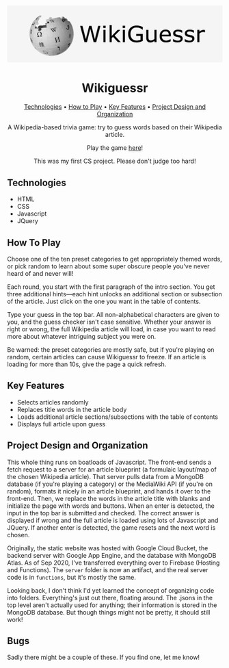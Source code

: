 <p align="center"><img src="./wikiguessr-logo.jpg" width=800px/></p>

<h1 align="center">Wikiguessr</h1>

<p align="center">
  <a href="#technologies">Technologies</a> •
  <a href="#how-to-play">How to Play</a> •
  <a href="#key-features">Key Features</a> •
  <a href="#project-design-and-organization">Project Design and Organization</a> 
</p>

<p align="center">A Wikipedia-based trivia game: try to guess words based on their Wikipedia article. </p>
<p align="center"> Play the game <a href="https://wikiguessr.masonzee.com">here</a>! </p>
<p align="center"> This was my first CS project. Please don't judge too hard! </p>

## Technologies
- HTML
- CSS
- Javascript
- JQuery

## How To Play
Choose one of the ten preset categories to get appropriately themed words, or pick random to learn about some super obscure people you've never heard of and never will!

Each round, you start with the first paragraph of the intro section. You get three additional hints—each hint unlocks an additional section or subsection of the article. Just click on the one you want in the table of contents.

Type your guess in the top bar. All non-alphabetical characters are given to you, and the guess checker isn't case sensitive. Whether your answer is right or wrong, the full Wikipedia article will load, in case you want to read more about whatever intriguing subject you were on. 

Be warned: the preset categories are mostly safe, but if you're playing on random, certain articles can cause Wikiguessr to freeze. If an article is loading for more than 10s, give the page a quick refresh.  

## Key Features
- Selects articles randomly
- Replaces title words in the article body
- Loads additional article sections/subsections with the table of contents
- Displays full article upon guess

## Project Design and Organization

This whole thing runs on boatloads of Javascript. The front-end sends a fetch request to a server for an article blueprint (a formulaic layout/map of the chosen Wikipedia article). That server pulls data from a MongoDB database (if you're playing a category) or the MediaWiki API (if you're on random), formats it nicely in an article blueprint, and hands it over to the front-end. Then, we replace the words in the article title with blanks and initialize the page with words and buttons. When an enter is detected, the input in the top bar is submitted and checked. The correct answer is displayed if wrong and the full article is loaded using lots of Javascript and JQuery. If another enter is detected, the game resets and the next word is chosen.

Originally, the static website was hosted with Google Cloud Bucket, the backend server with Google App Engine, and the database with MongoDB Atlas. As of Sep 2020, I've transferred everything over to Firebase (Hosting and Functions). The `server` folder is now an artifact, and the real server code is in `functions`, but it's mostly the same. 

Looking back, I don't think I'd yet learned the concept of organizing code into folders. Everything's just out there, floating around. The .jsons in the top level aren't actually used for anything; their information is stored in the MongoDB database. But though things might not be pretty, it should still work!

## Bugs

Sadly there might be a couple of these. If you find one, let me know!
